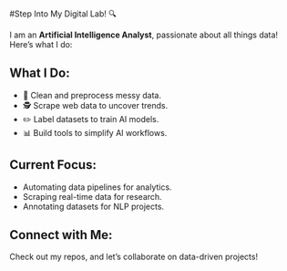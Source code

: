#Step Into My Digital Lab! 🔍

I am an **Artificial Intelligence Analyst**, passionate about all things data! Here’s what I do:

## What I Do:
- 🔄 Clean and preprocess messy data.
- 🕵️ Scrape web data to uncover trends.
- ✏️ Label datasets to train AI models.
- 📊 Build tools to simplify AI workflows.

## Current Focus:
- Automating data pipelines for analytics.
- Scraping real-time data for research.
- Annotating datasets for NLP projects.

## Connect with Me:
Check out my repos, and let’s collaborate on data-driven projects!

<!--
**JANovember/JANovember** is a ✨ _special_ ✨ repository because its `README.md` (this file) appears on your GitHub profile.

Here are some ideas to get you started:

- 🔭 I’m currently working on ...
- 🌱 I’m currently learning ...
- 👯 I’m looking to collaborate on ...
- 🤔 I’m looking for help with ...
- 💬 Ask me about ...
- 📫 How to reach me: ...
- 😄 Pronouns: ...
- ⚡ Fun fact: ...
-->
